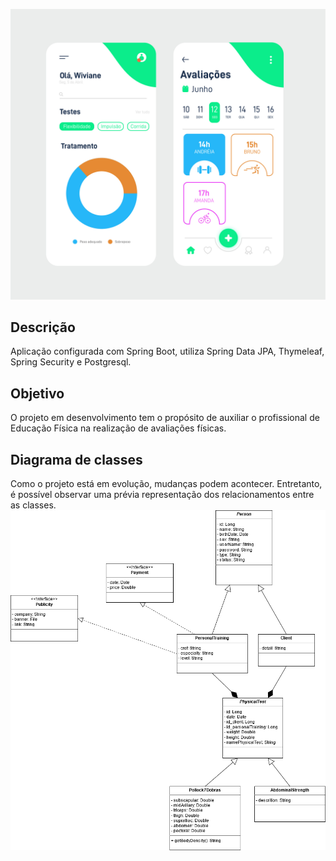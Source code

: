 ![layout](https://github.com/danielaraujodelucena/fitness/blob/main/layout.jpg)

## Descrição
Aplicação configurada com Spring Boot, utiliza Spring Data JPA, Thymeleaf, Spring Security e Postgresql. 

## Objetivo
O projeto em desenvolvimento tem o propósito de auxiliar o profissional de Educação Física na realização de avaliações físicas. 

## Diagrama de classes
Como o projeto está em evolução, mudanças podem acontecer. Entretanto, é possível observar uma prévia representação dos relacionamentos entre as classes.
![diagrama de classes](https://github.com/danielaraujodelucena/fitness/blob/50f5ea783e2dd0e829996418fda81e20de54c2dd/diagrama%20de%20classes.png)



